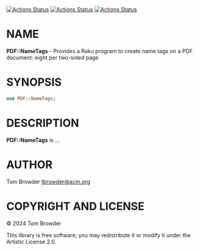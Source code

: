 [![Actions Status](https://github.com/tbrowder/PDF-NameTags/actions/workflows/linux.yml/badge.svg)](https://github.com/tbrowder/PDF-NameTags/actions) [![Actions Status](https://github.com/tbrowder/PDF-NameTags/actions/workflows/macos.yml/badge.svg)](https://github.com/tbrowder/PDF-NameTags/actions) [![Actions Status](https://github.com/tbrowder/PDF-NameTags/actions/workflows/windows.yml/badge.svg)](https://github.com/tbrowder/PDF-NameTags/actions)

NAME
====

**PDF::NameTags** - Provides a Raku program to create name tags on a PDF document: eight per two-sided page

SYNOPSIS
========

```raku
use PDF::NameTags;
```

DESCRIPTION
===========

**PDF::NameTags** is ...

AUTHOR
======

Tom Browder <tbrowder@acm.org>

COPYRIGHT AND LICENSE
=====================

© 2024 Tom Browder

This library is free software; you may redistribute it or modify it under the Artistic License 2.0.

